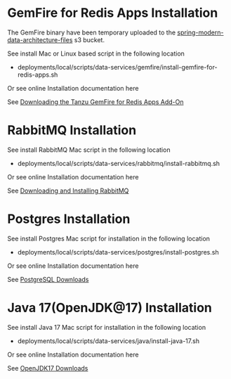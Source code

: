 # GemFire for Redis Apps Installation


The GemFire binary have been temporary uploaded to the [spring-modern-data-architecture-files](https://spring-modern-data-architecture-files.s3.us-west-1.amazonaws.com/vmware-gemfire-9.15.0.tgz)
s3 bucket.

See install Mac or Linux based script in the following location

- deployments/local/scripts/data-services/gemfire/install-gemfire-for-redis-apps.sh

Or see online Installation documentation here


See [Downloading the Tanzu GemFire for Redis Apps Add-On](https://docs.vmware.com/en/VMware-Tanzu-GemFire-for-Redis-Apps/1.1/tgf-for-redis-apps/GUID-install_gemfire_for_redis_apps.html)


# RabbitMQ Installation


See install RabbitMQ Mac script in the following location

- deployments/local/scripts/data-services/rabbitmq/install-rabbitmq.sh

Or see online Installation documentation here


See [Downloading and Installing RabbitMQ](https://www.rabbitmq.com/download.html)


# Postgres Installation

See install Postgres Mac script for installation in the following location

- deployments/local/scripts/data-services/postgres/install-postgres.sh

Or see online Installation documentation here


See [PostgreSQL Downloads](https://www.postgresql.org/download/)


# Java 17(OpenJDK@17) Installation

See install Java 17 Mac script for installation in the following location

- deployments/local/scripts/data-services/java/install-java-17.sh

Or see online Installation documentation here


See [OpenJDK17 Downloads](https://jdk.java.net/archive/)
